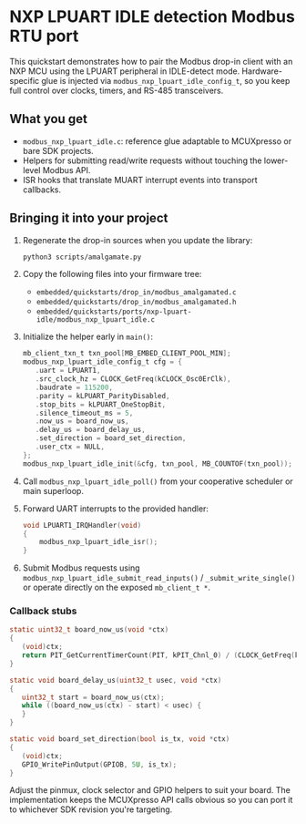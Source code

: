# NXP LPUART IDLE detection Modbus RTU port

This quickstart demonstrates how to pair the Modbus drop-in client with an
NXP MCU using the LPUART peripheral in IDLE-detect mode. Hardware-specific
glue is injected via `modbus_nxp_lpuart_idle_config_t`, so you keep full control
over clocks, timers, and RS-485 transceivers.

## What you get

- `modbus_nxp_lpuart_idle.c`: reference glue adaptable to MCUXpresso or bare
  SDK projects.
- Helpers for submitting read/write requests without touching the lower-level
  Modbus API.
- ISR hooks that translate MUART interrupt events into transport callbacks.

## Bringing it into your project

1. Regenerate the drop-in sources when you update the library:

   ```sh
   python3 scripts/amalgamate.py
   ```

2. Copy the following files into your firmware tree:

   - `embedded/quickstarts/drop_in/modbus_amalgamated.c`
   - `embedded/quickstarts/drop_in/modbus_amalgamated.h`
   - `embedded/quickstarts/ports/nxp-lpuart-idle/modbus_nxp_lpuart_idle.c`

3. Initialize the helper early in `main()`:

   ```c
   mb_client_txn_t txn_pool[MB_EMBED_CLIENT_POOL_MIN];
   modbus_nxp_lpuart_idle_config_t cfg = {
      .uart = LPUART1,
      .src_clock_hz = CLOCK_GetFreq(kCLOCK_Osc0ErClk),
      .baudrate = 115200,
      .parity = kLPUART_ParityDisabled,
      .stop_bits = kLPUART_OneStopBit,
      .silence_timeout_ms = 5,
      .now_us = board_now_us,
      .delay_us = board_delay_us,
      .set_direction = board_set_direction,
      .user_ctx = NULL,
   };
   modbus_nxp_lpuart_idle_init(&cfg, txn_pool, MB_COUNTOF(txn_pool));
   ```

4. Call `modbus_nxp_lpuart_idle_poll()` from your cooperative scheduler or main
   superloop.

5. Forward UART interrupts to the provided handler:

   ```c
   void LPUART1_IRQHandler(void)
   {
       modbus_nxp_lpuart_idle_isr();
   }
   ```

6. Submit Modbus requests using
   `modbus_nxp_lpuart_idle_submit_read_inputs()` /
   `_submit_write_single()` or operate directly on the exposed
   `mb_client_t *`.

### Callback stubs

```c
static uint32_t board_now_us(void *ctx)
{
   (void)ctx;
   return PIT_GetCurrentTimerCount(PIT, kPIT_Chnl_0) / (CLOCK_GetFreq(kCLOCK_BusClk) / 1000000U);
}

static void board_delay_us(uint32_t usec, void *ctx)
{
   uint32_t start = board_now_us(ctx);
   while ((board_now_us(ctx) - start) < usec) {
   }
}

static void board_set_direction(bool is_tx, void *ctx)
{
   (void)ctx;
   GPIO_WritePinOutput(GPIOB, 5U, is_tx);
}
```

Adjust the pinmux, clock selector and GPIO helpers to suit your board. The
implementation keeps the MCUXpresso API calls obvious so you can port it to
whichever SDK revision you're targeting.
